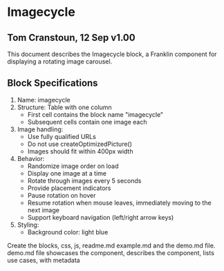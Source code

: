 # Imagecycle

## Tom Cranstoun, 12 Sep v1.00

This document describes the Imagecycle block, a Franklin component for displaying a rotating image carousel.

## Block Specifications

1. Name: imagecycle
2. Structure: Table with one column
   - First cell contains the block name "imagecycle"
   - Subsequent cells contain one image each
3. Image handling:
   - Use fully qualified URLs
   - Do not use createOptimizedPicture()
   - Images should fit within 400px width
4. Behavior:
   - Randomize image order on load
   - Display one image at a time
   - Rotate through images every 5 seconds
   - Provide placement indicators
   - Pause rotation on hover
   - Resume rotation when mouse leaves, immediately moving to the next image
   - Support keyboard navigation (left/right arrow keys)
5. Styling:
   - Background color: light blue

Create the blocks, css, js, readme.md example.md and the demo.md file.  demo.md file showcases the component, describes the component, lists use cases,  with metadata
